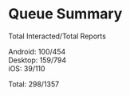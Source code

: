 # Queue Summary

Total Interacted/Total Reports

Android: 100/454  
Desktop: 159/794  
iOS: 39/110

Total: 298/1357

